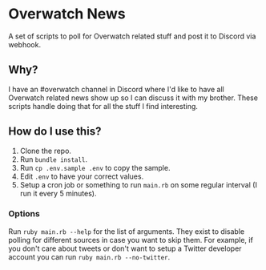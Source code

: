 # Overwatch News

A set of scripts to poll for Overwatch related stuff and post it to Discord via webhook.

## Why?

I have an #overwatch channel in Discord where I'd like to have all Overwatch related news show up so I can discuss it with my brother. These scripts handle doing that for all the stuff I find interesting.

## How do I use this?

1. Clone the repo.
2. Run `bundle install`.
3. Run `cp .env.sample .env` to copy the sample.
4. Edit `.env` to have your correct values.
5. Setup a cron job or something to run `main.rb` on some regular interval (I run it every 5 minutes).

### Options

Run `ruby main.rb --help` for the list of arguments. They exist to disable polling for different sources in case you want to skip them. For example, if you don't care about tweets or don't want to setup a Twitter developer account you can run `ruby main.rb --no-twitter`.

